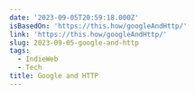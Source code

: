 ```yaml
---
date: '2023-09-05T20:59:18.000Z'
isBasedOn: 'https://this.how/googleAndHttp/'
link: 'https://this.how/googleAndHttp/'
slug: 2023-09-05-google-and-http
tags:
  - IndieWeb
  - Tech
title: Google and HTTP
---
```


